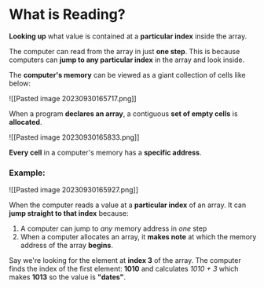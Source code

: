 # What is Reading?
**Looking up** what value is contained at a **particular index** inside the array.

The computer can read from the array in just **one step**. This is because computers can **jump to any particular index** in the array and look inside.

The **computer's memory** can be viewed as a giant collection of cells like below:

![[Pasted image 20230930165717.png]]

When a program **declares an array**, a contiguous **set of empty cells** is **allocated**.

![[Pasted image 20230930165833.png]]

**Every cell** in a computer's memory has a **specific address**. 
### Example:

![[Pasted image 20230930165927.png]]

When the computer reads a value at a **particular index** of an array. It can **jump straight to that index** because:
1. A computer can jump to *any* memory address in *one* step
2. When a computer allocates an array, it **makes note** at which the memory address of the array **begins**.

Say we're looking for the element at **index 3** of the array. The computer finds the index of the first element: **1010** and calculates *1010 + 3* which makes **1013** so the value is **"dates"**.